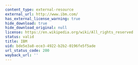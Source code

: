 ```yaml
---
content_type: external-resource
external_url: http://www.ibm.com/
has_external_license_warning: true
hide_download: true
hide_download_original: null
license: https://en.wikipedia.org/wiki/All_rights_reserved
status: valid
title: IBM
uid: bde5e3a8-ece3-4922-b2b2-0196fe5f5ade
url_status_code: 200
wayback_url: ''
---
```

